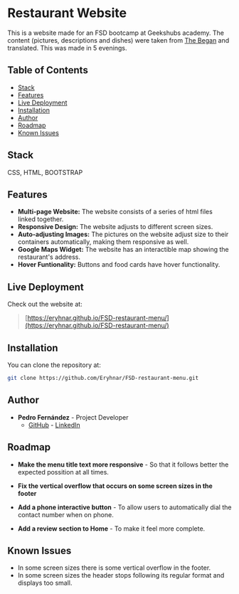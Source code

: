 # Restaurant Website

This is a website made for an FSD bootcamp at Geekshubs academy. The content (pictures, descriptions and dishes) were taken from <a href="https://thebegan.es/en/home/">The Began</a> and translated. This was made in 5 evenings.

## Table of Contents

- [Stack](#stack)
- [Features](#features-)
- [Live Deployment](#live-deployment-)
- [Installation](#installation-)
- [Author](#author-)
- [Roadmap](#roadmap-️)
- [Known Issues](#known-issues-)

## Stack 

CSS, HTML, BOOTSTRAP

## Features 

- **Multi-page Website:** The website consists of a series of html files linked together. 
- **Responsive Design:** The website adjusts to different screen sizes. 
- **Auto-adjusting Images:** The pictures on the website adjust size to their containers automatically, making them responsive as well. 
- **Google Maps Widget:** The website has an interactible map showing the restaurant's address. 
- **Hover Funtionality:** Buttons and food cards have hover functionality. 


## Live Deployment 

Check out the website at:

> [https://eryhnar.github.io/FSD-restaurant-menu/](https://eryhnar.github.io/FSD-restaurant-menu/)

## Installation 

You can clone the repository at:

```sh
git clone https://github.com/Eryhnar/FSD-restaurant-menu.git
```


## Author 

- **Pedro Fernández** - Project Developer
  - [GitHub](https://github.com/Eryhnar) - [LinkedIn](https://www.linkedin.com/in/pedro-fernandez-bel-68a2b9155/)

## Roadmap 

- **Make the menu title text more responsive** - So that it follows better the expected possition at all times.
- **Fix the vertical overflow that occurs on some screen sizes in the footer**

- **Add a phone interactive button** - To allow users to automatically dial the contact number when on phone.

- **Add a review section to Home** - To make it feel more complete.

## Known Issues

- In some screen sizes there is some vertical overflow in the footer.
- In some screen sizes the header stops following its regular format and displays too small.


